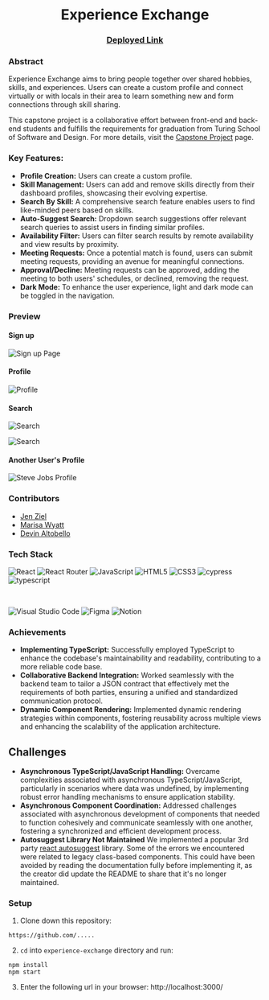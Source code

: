<div align="center">

# Experience Exchange
### [Deployed Link](https://experience-exchange.vercel.app/)

</div>

### Abstract
Experience Exchange aims to bring people together over shared hobbies, skills, and experiences. Users can create a custom profile and connect virtually or with locals in their area to learn something new and form connections through skill sharing. 

This capstone project is a collaborative effort between front-end and back-end students and fulfills the requirements for graduation from Turing School of Software and Design. For more details, visit the [Capstone Project](https://mod4.turing.edu/projects/capstone/) page.

### Key Features:
- **Profile Creation:** Users can create a custom profile.
- **Skill Management:** Users can add and remove skills directly from their dashboard profiles, showcasing their evolving expertise.
- **Search By Skill:** A comprehensive search feature enables users to find like-minded peers based on skills.
- **Auto-Suggest Search:** Dropdown search suggestions offer relevant search queries to assist users in finding similar profiles.
- **Availability Filter:** Users can filter search results by remote availability and view results by proximity.
- **Meeting Requests:** Once a potential match is found, users can submit meeting requests, providing an avenue for meaningful connections.
- **Approval/Decline:** Meeting requests can be approved, adding the meeting to both users' schedules, or declined, removing the request.
- **Dark Mode:** To enhance the user experience, light and dark mode can be toggled in the navigation.

### Preview
#### Sign up
![Sign up Page](https://github.com/experience-exchange-2307/fe_experience_exchange/assets/130857864/6c3680b1-881a-46fb-bfd7-f2f9397c03d4)
#### Profile
![Profile](https://github.com/experience-exchange-2307/fe_experience_exchange/assets/130857864/431e7618-8ded-44f5-abd4-aea86240527c)


#### Search 
![Search](https://github.com/experience-exchange-2307/fe_experience_exchange/assets/130857864/8f826afc-5284-41ce-b554-9f28359ba9ec)

![Search](https://github.com/experience-exchange-2307/fe_experience_exchange/assets/130857864/cc6354c3-79e0-45c9-9a9b-daa8f5953571)
#### Another User's Profile
![Steve Jobs Profile](https://github.com/experience-exchange-2307/fe_experience_exchange/assets/130857864/12b35f28-eb53-49b6-af72-519984527152)



### Contributors
- [Jen Ziel](https://www.linkedin.com/in/jen-ziel-a02820278) 
- [Marisa Wyatt](https://www.linkedin.com/in/marisarwyatt/)
- [Devin Altobello](https://www.linkedin.com/in/devin-altobello-2100036b/)



### Tech Stack

![React](https://img.shields.io/badge/react-%2320232a.svg?style=for-the-badge&logo=react&logoColor=!%2361DAFB)
![React Router](https://img.shields.io/badge/React_Router-CA4245?style=for-the-badge&logo=react-router&logoColor=white)
![JavaScript](https://img.shields.io/badge/javascript-%23323330.svg?style=for-the-badge&logo=javascript&logoColor=%23F7DF1E)
![HTML5](https://img.shields.io/badge/html5-%23E34F26.svg?style=for-the-badge&logo=html5&logoColor=white) 
![CSS3](https://img.shields.io/badge/css3-%231572B6.svg?style=for-the-badge&logo=css3&logoColor=white)
![cypress](https://img.shields.io/badge/-cypress-%23E5E5E5?style=for-the-badge&logo=cypress&logoColor=058a5e)
![typescript](https://shields.io/badge/TypeScript-3178C6?logo=TypeScript&logoColor=FFF&style=flat-square)

</br>

![Visual Studio Code](https://img.shields.io/badge/Visual%20Studio%20Code-0078d7.svg?style=for-the-badge&logo=visual-studio-code&logoColor=white)
![Figma](https://img.shields.io/badge/figma-%23F24E1E.svg?style=for-the-badge&logo=figma&logoColor=white)
![Notion](https://img.shields.io/badge/Notion-%23000000.svg?style=for-the-badge&logo=notion&logoColor=white)

### Achievements

- **Implementing TypeScript:** Successfully employed TypeScript to enhance the codebase's maintainability and readability, contributing to a more reliable code base.
- **Collaborative Backend Integration:** Worked seamlessly with the backend team to tailor a JSON contract that effectively met the requirements of both parties, ensuring a unified and standardized communication protocol.
- **Dynamic Component Rendering:** Implemented dynamic rendering strategies within components, fostering reusability across multiple views and enhancing the scalability of the application architecture.

## Challenges

- **Asynchronous TypeScript/JavaScript Handling:** Overcame complexities associated with asynchronous TypeScript/JavaScript, particularly in scenarios where data was undefined, by implementing robust error handling mechanisms to ensure application stability.
- **Asynchronous Component Coordination:** Addressed challenges associated with asynchronous development of components that needed to function cohesively and communicate seamlessly with one another, fostering a synchronized and efficient development process.
- **Autosuggest Library Not Maintained** We implemented a popular 3rd party [react autosuggest](https://react-autosuggest.js.org/) library.  Some of the errors we encountered were related to legacy class-based components.  This could have been avoided by reading the documentation fully before implementing it, as the creator did update the README to share that it's no longer maintained.

### Setup
1. Clone down this repository:
  ```
https://github.com/.....
  ```
2. `cd` into `experience-exchange` directory and run:
  ```
  npm install
  npm start
  ```
3. Enter the following url in your browser: http://localhost:3000/

